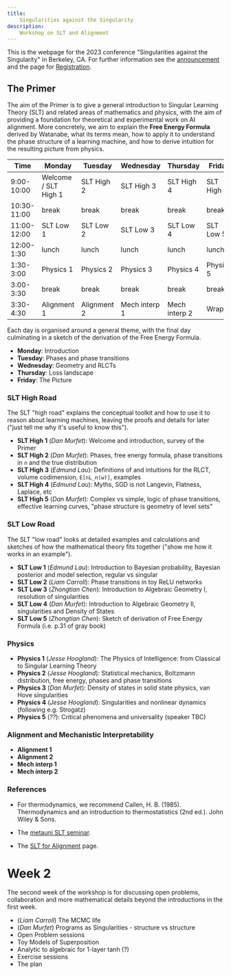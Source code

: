 ```yaml
---
title:
    Singularities against the Singularity
description:
    Workshop on SLT and Alignment
---
```


This is the webpage for the 2023 conference "Singularities against the Singularity" in Berkeley, CA. For further information see the [announcement](https://www.lesswrong.com/posts/HtxLbGvD7htCybLmZ/singularities-against-the-singularity-announcing-workshop-on) and the page for [Registration](https://docs.google.com/forms/d/e/1FAIpQLSfehQkokQeTd9KzRRhw9QsjNB25iOuTOrEeA-V93OW0zsUnlg/viewform?usp=sf_link).


## The Primer

The aim of the Primer is to give a general introduction to Singular Learning Theory (SLT) and related areas of mathematics and physics, with the aim of providing a foundation for theoretical and experimental work on AI alignment. More concretely, we aim to explain the **Free Energy Formula** derived by Watanabe, what its terms mean, how to apply it to understand the phase structure of a learning machine, and how to derive intuition for the resulting picture from physics.

| Time          | Monday | Tuesday | Wednesday | Thursday | Friday |
|---------------|--------|---------|-----------|----------|--------|
| 9:00-10:00     | Welcome / SLT High 1 | SLT High 2 | SLT High 3 | SLT High 4 | SLT High 5 |
| 10:30-11:00    | break  | break   | break     | break    | break  |
| 11:00-12:00    | SLT Low 1 | SLT Low 2 | SLT Low 3 | SLT Low 4 | SLT Low 5 |
| 12:00-1:30     | lunch  | lunch   | lunch     | lunch    | lunch  |
| 1:30-3:00      | Physics 1 | Physics 2 | Physics 3 | Physics 4 | Physics 5 |
| 3:00-3:30      | break  | break   | break     | break    | break  |
| 3:30-4:30      | Alignment 1 | Alignment 2 | Mech interp 1 | Mech interp 2 | Wrapup |

Each day is organised around a general theme, with the final day culminating in a sketch of the derivation of the Free Energy Formula.

* **Monday**: Introduction
* **Tuesday**: Phases and phase transitions
* **Wednesday**: Geometry and RLCTs
* **Thursday**: Loss landscape
* **Friday**: The Picture

### SLT High Road

The SLT "high road" explains the conceptual toolkit and how to use it to reason about learning machines, leaving the proofs and details for later ("just tell me why it's useful to know this").

* **SLT High 1** (*Dan Murfet*): Welcome and introduction, survey of the Primer
* **SLT High 2** (*Dan Murfet*): Phases, free energy formula, phase transitions in `n` and the true distribution
* **SLT High 3** (*Edmund Lau*): Definitions of and intuitions for the RLCT, volume codimension, `E[nL_n(w)]`, examples
* **SLT High 4** (*Edmund Lau*): Myths, SGD is not Langevin, Flatness, Laplace, etc
* **SLT High 5** (*Dan Murfet*): Complex vs simple, logic of phase transitions, effective learning curves, "phase structure is geometry of level sets"

### SLT Low Road

The SLT "low road" looks at detailed examples and calculations and sketches of how the mathematical theory fits together ("show me how it works in an example").

* **SLT Low 1** (*Edmund Lau*): Introduction to Bayesian probability, Bayesian posterior and model selection, regular vs singular
* **SLT Low 2** (*Liam Carroll*): Phase transitions in toy ReLU networks
* **SLT Low 3** (*Zhongtian Chen*): Introduction to Algebraic Geometry I, resolution of singularities
* **SLT Low 4** (*Dan Murfet*): Introduction to Algebraic Geometry II, singularities and Density of States
* **SLT Low 5** (*Zhongtian Chen*): Sketch of derivation of Free Energy Formula (i.e. p.31 of gray book)

### Physics

* **Physics 1** (*Jesse Hoogland*): The Physics of Intelligence: from Classical to Singular Learning Theory
* **Physics 2** (*Jesse Hoogland*): Statistical mechanics, Boltzmann distribution, free energy, phases and phase transitions
* **Physics 3** (*Dan Murfet*): Density of states in solid state physics, van Hove singularities
* **Physics 4** (*Jesse Hoogland*): Singularities and nonlinear dynamics (following e.g. Strogatz)
* **Physics 5** (*??*): Critical phenomena and universality (speaker TBC)

### Alignment and Mechanistic Interpretability

* **Alignment 1**
* **Alignment 2**
* **Mech interp 1**
* **Mech interp 2**

### References

* For thermodynamics, we recommend Callen, H. B. (1985). Thermodynamics and an introduction to thermostatistics (2nd ed.). John Wiley & Sons.

* The [metauni SLT seminar](https://www.metauni.org/slt).
* The [SLT for Alignment](https://www.metauni.org/slt/align) page.

# Week 2

The second week of the workshop is for discussing open problems, collaboration and more mathematical details beyond the introductions in the first week.

* (*Liam Carroll*) The MCMC life
* (*Dan Murfet*) Programs as Singularities - structure vs structure
* Open Problem sessions
* Toy Models of Superposition
* Analytic to algebraic for 1-layer tanh (?)
* Exercise sessions
* The plan
